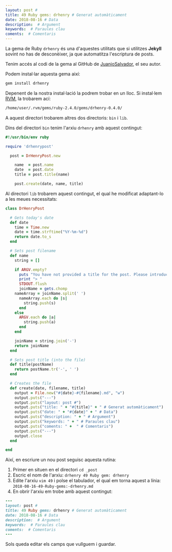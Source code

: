 ```yaml
---
layout: post #
title: 49 Ruby gems: drhenry # Generat automàticament
date: 2018-08-16 # Data
description:  # Argument
keywords:  # Paraules clau
coments:  # Comentaris
---
```


La gema de Ruby `drhenry` és una d'aquestes utilitats que si utilitzes **Jekyll** sovint no has de desconèixer, ja que automatitza l'escriptura de posts.

Tenim accés al codi de la gema al GitHub de [JuanjoSalvador](https://github.com/JuanjoSalvador/drhenry), el seu autor.


Podem instal·lar aquesta gema així:

```ruby
gem install drhenry
```

Depenent de la nostra instal·lació la podrem trobar en un lloc. Si instal·lem [RVM](https://rvm.io/), la trobarem ací:

```bash
/home/user/.rvm/gems/ruby-2.4.0/gems/drhenry-0.4.0/
```

A aquest directori trobarem altres dos directoris: `bin` i `lib`.

Dins del directori `bin` tenim l'arxiu `drhenry` amb aquest contingut:

```ruby
#!/usr/bin/env ruby

require 'drhenrypost'

  post = DrHenryPost.new

	name  = post.name
	date  = post.date
	title = post.title(name)

  	post.create(date, name, title)
```

Al directori `lib` trobarem aquest contingut, el qual he modificat adaptant-lo a les meues necessitats:

```ruby
class DrHenryPost

  # Gets today's date
  def date
    time = Time.new
    date = time.strftime("%Y-%m-%d")
    return date.to_s
  end

  # Sets post filename
  def name
    string = []

    if ARGV.empty?
      puts "You have not provided a title for the post. Please introduce a title."
      print "> "
      STDOUT.flush
      joinName = gets.chomp
	nameArray = joinName.split(' ')
	  nameArray.each do |s|
	    string.push(s)
	  end
    else
      ARGV.each do |a|
        string.push(a)
      end
    end

    joinName = string.join('-')
    return joinName
  end

  # Sets post title (into the file)
  def title(postName)
    return postName.tr('-', ' ')
  end

  # Creates the file
  def create(date, filename, title)
    output = File.new("#{date}-#{filename}.md", "w")
    output.puts("---")
    output.puts("layout: post #")
    output.puts("title: " + "#{title}" + " # Generat automàticament")
    output.puts("date: " + "#{date}" + " # Data")
    output.puts("description: " + " # Argument")
    output.puts("keywords: " + " # Paraules clau")
    output.puts("coments: " +  " # Comentaris")
    output.puts("---")
    output.close
  end

end
```

Així, en escriure un nou post seguisc aquesta rutina:

1. Primer en situen en el directori `cd _post`
2. Escric el nom de l'arxiu: `drhenry 49 Ruby gem: drhenry`
3. Edite l'arxiu `vim 49` i polse el tabulador, el qual em torna aquest a línia: `2018-08-16-49-Ruby-gems:-drhenry.md`
4. En obrir l'arxiu em trobe amb aquest contingut:

```ruby
---
layout: post #
title: 49 Ruby gems: drhenry # Generat automàticament
date: 2018-08-16 # Data
description:  # Argument
keywords:  # Paraules clau
coments:  # Comentaris
---
```

Sols queda editar els camps que vullguem i guardar.

